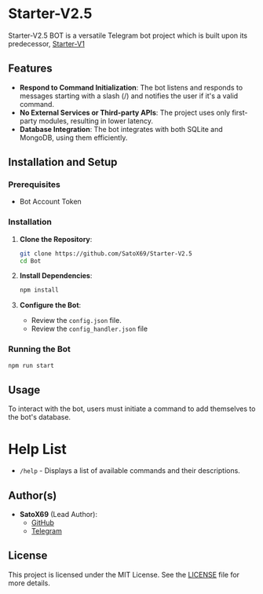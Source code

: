 # Starter-V2.5

Starter-V2.5 BOT is a versatile Telegram bot project which is built upon its predecessor, [Starter-V1](https://github.com/SatoX69/Starter-V1)

## Features

- **Respond to Command Initialization**: The bot listens and responds to messages starting with a slash (/) and notifies the user if it's a valid command.
- **No External Services or Third-party APIs**: The project uses only first-party modules, resulting in lower latency.
- **Database Integration**: The bot integrates with both SQLite and MongoDB, using them efficiently.

## Installation and Setup

### Prerequisites
- Bot Account Token

### Installation

1. **Clone the Repository**:
   ```sh
   git clone https://github.com/SatoX69/Starter-V2.5
   cd Bot
   ```

2. **Install Dependencies**:
   ```sh
   npm install 
   ```

3. **Configure the Bot**:
   - Review the `config.json` file.
   - Review the `config_handler.json` file

### Running the Bot

  ```sh
  npm run start
  ```

## Usage

To interact with the bot, users must initiate a command to add themselves to the bot's database.

# Help List
- `/help` - Displays a list of available commands and their descriptions.

## Author(s)

- **SatoX69** (Lead Author):
  - [GitHub](https://github.com/SatoX69)
  - [Telegram](https://t.me/Jsusbin)

## License

This project is licensed under the MIT License. See the [LICENSE](LICENSE) file for more details.